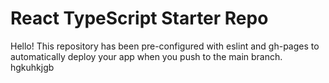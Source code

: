 # React TypeScript Starter Repo

Hello! This repository has been pre-configured with eslint and gh-pages to automatically deploy your app when you push to the main branch. hgkuhkjgb
